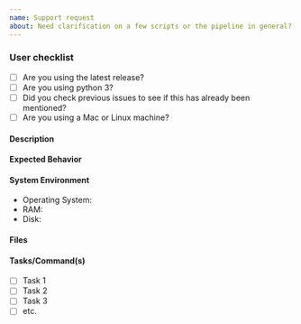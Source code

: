 ```yaml
---
name: Support request
about: Need clarification on a few scripts or the pipeline in general? Ask us!
---
```


<!--
Hi!  Read this; it's important.

This is an issue tracker for Autometa.  File support requests about
Autometa here.
-->

### User checklist

- [ ] Are you using the latest release?
- [ ] Are you using python 3?
- [ ] Did you check previous issues to see if this has already been mentioned?
- [ ] Are you using a Mac or Linux machine?

#### Description

<!-- A clear and concise description of what the support request is about. -->

#### Expected Behavior

<!-- Please describe the behavior you are expecting. -->

#### System Environment

<!-- Please provide relevant system environment information. -->

- Operating System:
- RAM:
- Disk:

#### Files

<!-- A list of relevant files for this request. This will help people navigate the project and offer some clues of where to start. -->

#### Tasks/Command(s)

<!-- If this issue is describing steps for your workflow, include specific tasks in the order they need to be done. Include links to specific lines of code where you need clarification for each respective task. -->

- [ ] Task 1
- [ ] Task 2
- [ ] Task 3
- [ ] etc.
